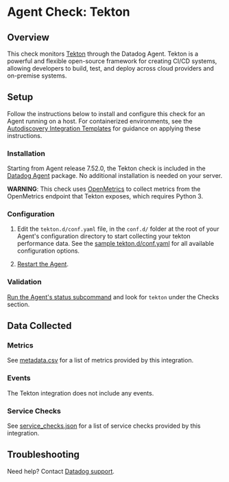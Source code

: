 # Agent Check: Tekton

## Overview

This check monitors [Tekton][1] through the Datadog Agent. Tekton is a powerful and flexible open-source framework for creating CI/CD systems, allowing developers to build, test, and deploy across cloud providers and on-premise systems.

## Setup

Follow the instructions below to install and configure this check for an Agent running on a host. For containerized environments, see the [Autodiscovery Integration Templates][3] for guidance on applying these instructions.

### Installation

Starting from Agent release 7.52.0, the Tekton check is included in the [Datadog Agent][2] package. No additional installation is needed on your server.

**WARNING**: This check uses [OpenMetrics](https://docs.datadoghq.com/integrations/openmetrics/) to collect metrics from the OpenMetrics endpoint that Tekton exposes, which requires Python 3.

### Configuration

1. Edit the `tekton.d/conf.yaml` file, in the `conf.d/` folder at the root of your Agent's configuration directory to start collecting your tekton performance data. See the [sample tekton.d/conf.yaml][4] for all available configuration options.

2. [Restart the Agent][5].

### Validation

[Run the Agent's status subcommand][6] and look for `tekton` under the Checks section.

## Data Collected

### Metrics

See [metadata.csv][7] for a list of metrics provided by this integration.

### Events

The Tekton integration does not include any events.

### Service Checks

See [service_checks.json][8] for a list of service checks provided by this integration.

## Troubleshooting

Need help? Contact [Datadog support][9].


[1]: https://tekton.dev/
[2]: https://app.datadoghq.com/account/settings/agent/latest
[3]: https://docs.datadoghq.com/agent/kubernetes/integrations/
[4]: https://github.com/DataDog/integrations-core/blob/master/tekton/datadog_checks/tekton/data/conf.yaml.example
[5]: https://docs.datadoghq.com/agent/guide/agent-commands/#start-stop-and-restart-the-agent
[6]: https://docs.datadoghq.com/agent/guide/agent-commands/#agent-status-and-information
[7]: https://github.com/DataDog/integrations-core/blob/master/tekton/metadata.csv
[8]: https://github.com/DataDog/integrations-core/blob/master/tekton/assets/service_checks.json
[9]: https://docs.datadoghq.com/help/
